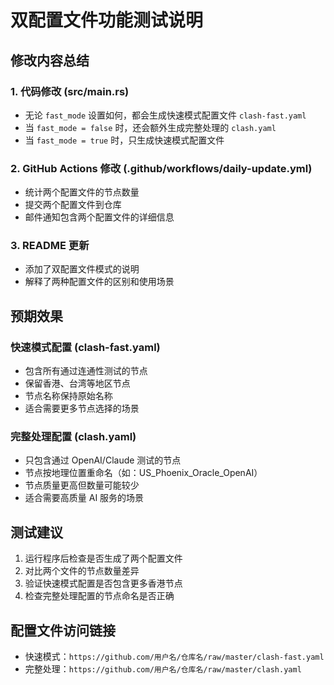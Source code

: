 # 双配置文件功能测试说明

## 修改内容总结

### 1. 代码修改 (src/main.rs)
- 无论 `fast_mode` 设置如何，都会生成快速模式配置文件 `clash-fast.yaml`
- 当 `fast_mode = false` 时，还会额外生成完整处理的 `clash.yaml`
- 当 `fast_mode = true` 时，只生成快速模式配置文件

### 2. GitHub Actions 修改 (.github/workflows/daily-update.yml)
- 统计两个配置文件的节点数量
- 提交两个配置文件到仓库
- 邮件通知包含两个配置文件的详细信息

### 3. README 更新
- 添加了双配置文件模式的说明
- 解释了两种配置文件的区别和使用场景

## 预期效果

### 快速模式配置 (clash-fast.yaml)
- 包含所有通过连通性测试的节点
- 保留香港、台湾等地区节点
- 节点名称保持原始名称
- 适合需要更多节点选择的场景

### 完整处理配置 (clash.yaml)
- 只包含通过 OpenAI/Claude 测试的节点
- 节点按地理位置重命名（如：US_Phoenix_Oracle_OpenAI）
- 节点质量更高但数量可能较少
- 适合需要高质量 AI 服务的场景

## 测试建议

1. 运行程序后检查是否生成了两个配置文件
2. 对比两个文件的节点数量差异
3. 验证快速模式配置是否包含更多香港节点
4. 检查完整处理配置的节点命名是否正确

## 配置文件访问链接

- 快速模式：`https://github.com/用户名/仓库名/raw/master/clash-fast.yaml`
- 完整处理：`https://github.com/用户名/仓库名/raw/master/clash.yaml`
